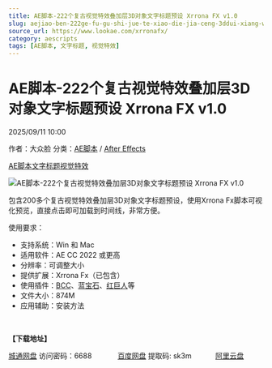 ```yaml
---
title: AE脚本-222个复古视觉特效叠加层3D对象文字标题预设 Xrrona FX v1.0
slug: aejiao-ben-222ge-fu-gu-shi-jue-te-xiao-die-jia-ceng-3ddui-xiang-wen-zi-biao-ti-yu-she-xrrona-fx-v1-0
source_url: https://www.lookae.com/xrronafx/
category: aescripts
tags: [AE脚本, 文字标题, 视觉特效]
---
```

# AE脚本-222个复古视觉特效叠加层3D对象文字标题预设 Xrrona FX v1.0

2025/09/11 10:00

作者：大众脸
分类：[AE脚本](https://www.lookae.com/after-effects/aescripts/) / [After Effects](https://www.lookae.com/after-effects/)

[AE脚本](https://www.lookae.com/tag/ae%e8%84%9a%e6%9c%ac/)[文字标题](https://www.lookae.com/tag/%e6%96%87%e5%ad%97%e6%a0%87%e9%a2%98/)[视觉特效](https://www.lookae.com/tag/%e8%a7%86%e8%a7%89%e7%89%b9%e6%95%88/)

![AE脚本-222个复古视觉特效叠加层3D对象文字标题预设 Xrrona FX v1.0](https://www.lookae.com/wp-content/uploads/2025/09/XR-VFX-PACK.jpg "AE脚本-222个复古视觉特效叠加层3D对象文字标题预设 Xrrona FX v1.0-LookAE.com")

包含200多个复古视觉特效叠加层3D对象文字标题预设，使用Xrrona Fx脚本可视化预览，直接点击即可加载到时间线，非常方便。

使用要求：

* 支持系统：Win 和 Mac
* 适用软件：AE CC 2022 或更高
* 分辨率：可调整大小
* 提供扩展：Xrrona Fx（已包含）
* 使用插件：[BCC](https://www.lookae.com/?s=BCC)、[蓝宝石](https://www.lookae.com/?s=%E8%93%9D%E5%AE%9D%E7%9F%B3)、[红巨人](https://www.lookae.com/tag/rg2024zh/)等
* 文件大小：874M
* 应用辅助：安装方法

[﻿﻿﻿](http://cloud.video.taobao.com/play/u/null/p/1/e/6/t/1/533589083683.mp4)

**【下载地址】**

[城通网盘](https://url70.ctfile.com/f/2827370-8428926910-c951a9?p=4431) 访问密码：6688             [百度网盘](https://pan.baidu.com/s/180n4wOq2VWHrAXht_elBcg?pwd=sk3m) 提取码: sk3m            [阿里云盘](https://www.alipan.com/s/1NobkKg8avQ)
